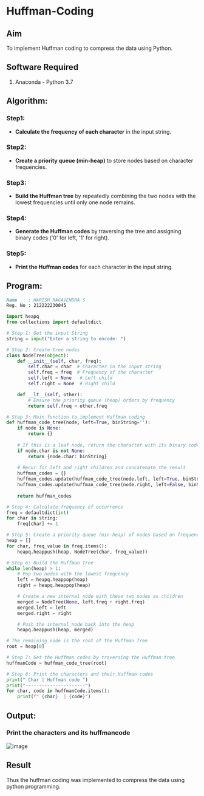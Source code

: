 # Huffman-Coding
## Aim
To implement Huffman coding to compress the data using Python.

## Software Required
1. Anaconda - Python 3.7

## Algorithm:

### Step1:
- **Calculate the frequency of each character** in the input string.

### Step2:
- **Create a priority queue (min-heap)** to store nodes based on character frequencies.

### Step3:
- **Build the Huffman tree** by repeatedly combining the two nodes with the lowest frequencies until only one node remains.

### Step4:
- **Generate the Huffman codes** by traversing the tree and assigning binary codes ('0' for left, '1' for right).

### Step5:
- **Print the Huffman codes** for each character in the input string.
 
## Program:
```md
Name    : HARISH RAGAVENDRA S
Reg. No : 212222230045
```
``` Python
import heapq
from collections import defaultdict

# Step 1: Get the input String
string = input("Enter a string to encode: ")

# Step 2: Create tree nodes
class NodeTree(object):
    def __init__(self, char, freq):
        self.char = char  # Character in the input string
        self.freq = freq  # Frequency of the character
        self.left = None   # Left child
        self.right = None  # Right child

    def __lt__(self, other):
        # Ensure the priority queue (heap) orders by frequency
        return self.freq < other.freq
```
```python
# Step 3: Main function to implement Huffman coding
def huffman_code_tree(node, left=True, binString=''):
    if node is None:
        return {}
    
    # If this is a leaf node, return the character with its binary code
    if node.char is not None:
        return {node.char: binString}
    
    # Recur for left and right children and concatenate the result
    huffman_codes = {}
    huffman_codes.update(huffman_code_tree(node.left, left=True, binString=binString + '0'))
    huffman_codes.update(huffman_code_tree(node.right, left=False, binString=binString + '1'))
    
    return huffman_codes

# Step 4: Calculate frequency of occurrence
freq = defaultdict(int)
for char in string:
    freq[char] += 1

# Step 5: Create a priority queue (min-heap) of nodes based on frequency
heap = []
for char, freq_value in freq.items():
    heapq.heappush(heap, NodeTree(char, freq_value))

# Step 6: Build the Huffman Tree
while len(heap) > 1:
    # Pop two nodes with the lowest frequency
    left = heapq.heappop(heap)
    right = heapq.heappop(heap)

    # Create a new internal node with these two nodes as children
    merged = NodeTree(None, left.freq + right.freq)
    merged.left = left
    merged.right = right

    # Push the internal node back into the heap
    heapq.heappush(heap, merged)

# The remaining node is the root of the Huffman Tree
root = heap[0]

# Step 7: Get the Huffman codes by traversing the Huffman tree
huffmanCode = huffman_code_tree(root)

# Step 8: Print the characters and their Huffman codes
print(" Char | Huffman code ")
print("----------------------")
for char, code in huffmanCode.items():
    print(f" {char}  | {code}")
```
## Output:

### Print the characters and its huffmancode
![image](./images/output.png)



## Result
Thus the huffman coding was implemented to compress the data using python programming.
